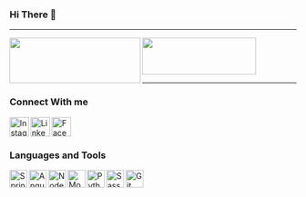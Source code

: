 ### Hi There :wave:

<hr>
<img align="left" width = "230px" height = "80px" src="https://data.whicdn.com/images/244793515/original.gif" /> <img align="center" width="200px" height ="65px" src ="https://freepngimg.com/thumb/unicorn/26005-3-unicorn-transparent-image.png"/><hr>


### Connect With me 
[<img align="left" alt="Instagram" width="34px" src="https://upload.wikimedia.org/wikipedia/commons/thumb/a/a5/Instagram_icon.png/1024px-Instagram_icon.png" />](https://www.instagram.com/elyes_bouallegue/)
[<img align="left" alt="Linkedin" width="34px" src="https://cdn-icons-png.flaticon.com/512/174/174857.png" />](https://www.linkedin.com/in/elyes-bouallegue/)
[<img align="left" alt="Facebook" width="34px" src="https://www.vectorico.com/download/social_media/Reddit-Icon.png" />](https://www.reddit.com/user/Elyes9918/)
<br/>
<br/>


### Languages and Tools

<img align="left" alt="SpringBoot" width="31px" src="https://blog.talanlabs.com/microservices-partie-4-spring-boot/cover.png" />
<img align="left" alt="Angular" width="31px" src="https://cdn3.iconfinder.com/data/icons/logos-and-brands-adobe/512/21_Angular-512.png" />
<img align="left" alt="NodeJs" width="31px" src="https://cdn.iconscout.com/icon/free/png-512/node-js-1174925.png" />
<img align="left" alt="MongoDB" width="31px" src="https://upload.wikimedia.org/wikipedia/commons/thumb/f/f9/Antu_mongodb.svg/1200px-Antu_mongodb.svg.png" />
<img align="left" alt="Python" width="31px" src="https://upload.wikimedia.org/wikipedia/commons/thumb/c/c3/Python-logo-notext.svg/1200px-Python-logo-notext.svg.png" />
<img align="left" alt="Sass" width="31px" src="https://upload.wikimedia.org/wikipedia/commons/thumb/9/96/Sass_Logo_Color.svg/1024px-Sass_Logo_Color.svg.png" />
<img align="left" alt="Git" width="31px" src="https://git-scm.com/images/logos/downloads/Git-Icon-1788C.png" />






<br/>
<br/>



